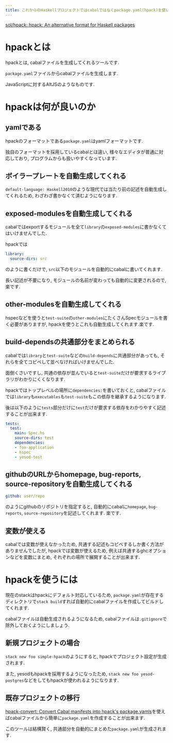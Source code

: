 ```yaml
---
title: これからのHaskellプロジェクトではcabalではなくpackage.yaml(hpack)を使いましょう
---
```


[sol/hpack: hpack: An alternative format for Haskell packages](https://github.com/sol/hpack)

# hpackとは

hpackとは,
cabalファイルを生成してくれるツールです.

`package.yaml`ファイルからcabalファイルを生成します.

JavaScriptに対するAltJSのようなものです.

# hpackは何が良いのか

## yamlである

hpackのフォーマットである`package.yaml`はyamlフォーマットです.

独自のフォーマットを採用しているcabalとは違い,
様々なエディタが普通に対応しており,
プログラムからも扱いやすくなっています.

## ボイラープレートを自動生成してくれる

`default-language: Haskell2010`のような現代では当たり前の記述を自動生成してくれるため,
わざわざ書かなくて済むようになります.

## exposed-modulesを自動生成してくれる

cabalではexportするモジュールを全て`library`の`exposed-modules`に書かなくてはいけませんでした.

hpackでは

~~~yaml
library:
  source-dirs: src
~~~

のように書くだけで,
`src`以下のモジュールを自動的にcabalに書いてくれます.

長い記述が不要になり,
モジュールの名前が変わっても自動的に変更されるので,
楽です.

## other-modulesを自動生成してくれる

hspecなどを使うと`test-suite`の`other-modules`にたくさんSpecモジュールを書く必要がありますが,
hpackを使うとこれも自動生成してくれます.楽です.

## build-dependsの共通部分をまとめられる

cabalでは`library`と`test-suite`などの`build-depends`に共通部分があっても,
それらを全てコピペして並べなければいけませんでした.

面倒くさいですし,
共通の依存が並んでいると`test-suite`だけが要求するライブラリがわかりにくくなります.

hpackではトップレベルの場所に`dependencies:`を書いておくと,
cabalファイルでは`library`も`executables`も`test-suite`もこの依存を継承するようになります.

後は以下のように`tests`部分だけに`test`だけが要求する依存をわかりやすく記述することが出来ます.

~~~yaml
tests:
  test:
    main: Spec.hs
    source-dirs: test
    dependencies:
    - foo-application
    - hspec
    - yesod-test
~~~

## githubのURLからhomepage, bug-reports, source-repositoryを自動生成してくれる

~~~yaml
github: user/repo
~~~

のようにgithubのリポジトリを指定すると,
自動的にcabalに`homepage`, `bug-reports`, `source-repository`を記述してくれます.
楽です.

## 変数が使える

cabalでは変数が使えなかったため,
共通する記述もコピペするしか書く方法がありませんでしたが,
hpackでは変数が使えるため,
例えば共通するghcオプションなどを変数にまとめ,
それぞれの場所で展開することが出来ます.

# hpackを使うには

現在のstackはhpackにデフォルト対応しているため,
`package.yaml`が存在するディレクトリで`stack build`すれば自動的にcabalファイルを作成してビルドしてくれます.

cabalファイルは自動生成されるようになるため,
cabalファイルは`.gitignore`で除外しておくようにしましょう.

## 新規プロジェクトの場合

`stack new foo simple-hpack`のようにすると,
hpackでプロジェクト設定が生成されます.

また,
yesodもhpackを採用するようになったため,
`stack new foo yesod-postgres`などをしてもhpackが使われるようになります.

## 既存プロジェクトの移行

[hpack-convert: Convert Cabal manifests into hpack's package.yamls](http://hackage.haskell.org/package/hpack-convert)を使えばcabalファイルから簡単に`package.yaml`を作成することが出来ます.

このツールは結構賢く,
共通部分を自動的にまとめた`package.yaml`が生成されます.
